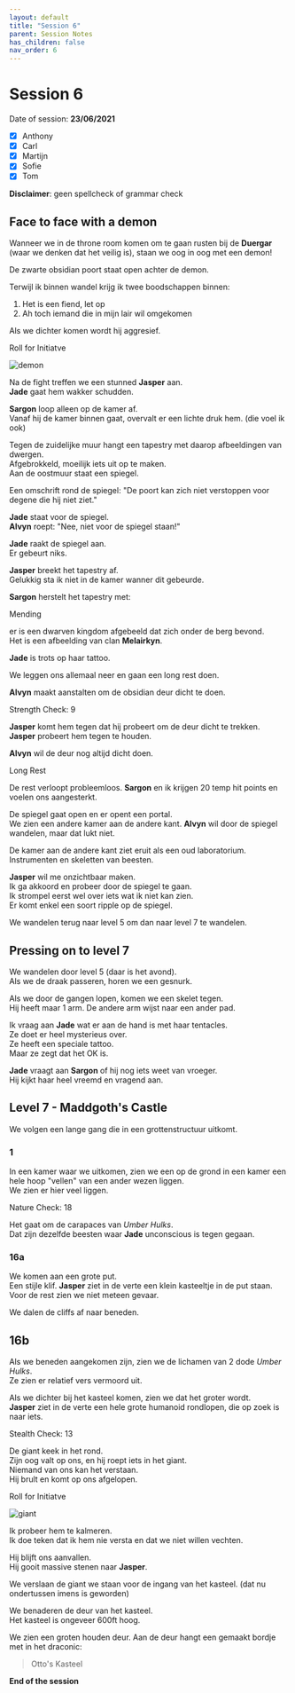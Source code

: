 ```yaml
---
layout: default
title: "Session 6"
parent: Session Notes
has_children: false
nav_order: 6
---
```


# Session 6

Date of session: **23/06/2021**

- [X] Anthony
- [X] Carl
- [X] Martijn
- [X] Sofie
- [X] Tom

**Disclaimer**: geen spellcheck of grammar check

## Face to face with a demon

Wanneer we in de throne room komen om te gaan rusten bij de **Duergar** (waar we denken dat het veilig is), staan we oog in oog met een demon!  

De zwarte obsidian poort staat open achter de demon.

Terwijl ik binnen wandel krijg ik twee boodschappen binnen:
1. Het is een fiend, let op
2. Ah toch iemand die in mijn lair wil omgekomen

Als we dichter komen wordt hij aggresief.

<div class="text-red-000">
 Roll for Initiatve
</div>

![demon](img/6_demon.PNG)

Na de fight treffen we een stunned **Jasper** aan.  
**Jade** gaat hem wakker schudden.

**Sargon** loop alleen op de kamer af.  
Vanaf hij de kamer binnen gaat, overvalt er een lichte druk hem. (die voel ik ook)

Tegen de zuidelijke muur hangt een tapestry met daarop afbeeldingen van dwergen.  
Afgebrokkeld, moeilijk iets uit op te maken.  
Aan de oostmuur staat een spiegel.

Een omschrift rond de spiegel:
"De poort kan zich niet verstoppen voor degene die hij niet ziet."

**Jade** staat voor de spiegel.  
**Alvyn** roept: "Nee, niet voor de spiegel staan!"

**Jade** raakt de spiegel aan.  
Er gebeurt niks.

**Jasper** breekt het tapestry af.  
Gelukkig sta ik niet in de kamer wanner dit gebeurde.

**Sargon** herstelt het tapestry met:

<div class="text-blue-000">
  Mending
</div>

er is een dwarven kingdom afgebeeld dat zich onder de berg bevond.  
Het is een afbeelding van clan **Melairkyn**.

**Jade** is trots op haar tattoo.

We leggen ons allemaal neer en gaan een long rest doen.  

**Alvyn** maakt aanstalten om de obsidian deur dicht te doen.

<div class="text-red-000">
 Strength Check: 9
</div>

**Jasper** komt hem tegen dat hij probeert om de deur dicht te trekken.  
**Jasper** probeert hem tegen te houden.  

**Alvyn** wil de deur nog altijd dicht doen.  

<div class="text-purple-000">
 Long Rest
</div>

De rest verloopt probleemloos.
**Sargon** en ik krijgen 20 temp hit points en voelen ons aangesterkt.

De spiegel gaat open en er opent een portal.  
We zien een andere kamer aan de andere kant.
**Alvyn** wil door de spiegel wandelen, maar dat lukt niet.  

De kamer aan de andere kant ziet eruit als een oud laboratorium. Instrumenten en skeletten van beesten.  

**Jasper** wil me onzichtbaar maken.  
Ik ga akkoord en probeer door de spiegel te gaan.  
Ik strompel eerst wel over iets wat ik niet kan zien.  
Er komt enkel een soort ripple op de spiegel.

We wandelen terug naar level 5 om dan naar level 7 te wandelen.

## Pressing on to level 7

We wandelen door level 5 (daar is het avond).  
Als we de draak passeren, horen we een gesnurk.

Als we door de gangen lopen, komen we een skelet tegen.  
Hij heeft maar 1 arm. De andere arm wijst naar een ander pad.

Ik vraag aan **Jade** wat er aan de hand is met haar tentacles.  
Ze doet er heel mysterieus over.  
Ze heeft een speciale tattoo.  
Maar ze zegt dat het OK is.

**Jade** vraagt aan **Sargon** of hij nog iets weet van vroeger.  
Hij kijkt haar heel vreemd en vragend aan.  

## Level 7 - Maddgoth's Castle

We volgen een lange gang die in een grottenstructuur uitkomt.  

### 1

In een kamer waar we uitkomen, zien we een op de grond in een kamer een hele hoop "vellen" van een ander wezen liggen.  
We zien er hier veel liggen.

<div class="text-red-000">
 Nature Check: 18
</div>

Het gaat om de carapaces van *Umber Hulks*.  
Dat zijn dezelfde beesten waar **Jade** unconscious is tegen gegaan.

### 16a

We komen aan een grote put.  
Een stijle klif.
**Jasper** ziet in de verte een klein kasteeltje in de put staan.  
Voor de rest zien we niet meteen gevaar.

We dalen de cliffs af naar beneden.

## 16b

Als we beneden aangekomen zijn, zien we de lichamen van 2 dode *Umber Hulks*.  
Ze zien er relatief vers vermoord uit.

Als we dichter bij het kasteel komen, zien we dat het groter wordt.  
**Jasper** ziet in de verte een hele grote humanoid rondlopen, die op zoek is naar iets.  

<div class="text-red-000">
 Stealth Check: 13
</div>

De giant keek in het rond.  
Zijn oog valt op ons, en hij roept iets in het giant.  
Niemand van ons kan het verstaan.  
Hij brult en komt op ons afgelopen.  

<div class="text-red-000">
 Roll for Initiatve
</div>

![giant](img/7_giant.PNG)

Ik probeer hem te kalmeren.  
Ik doe teken dat ik hem nie versta en dat we niet willen vechten.  

Hij blijft ons aanvallen.  
Hij gooit massive stenen naar **Jasper**.

We verslaan de giant we staan voor de ingang van het kasteel. (dat nu ondertussen imens is geworden)

We benaderen de deur van het kasteel.  
Het kasteel is ongeveer 600ft hoog.

We zien een groten houden deur.
Aan de deur hangt een gemaakt bordje met in het draconic:

> Otto's Kasteel

**End of the session**
